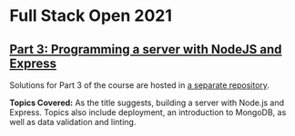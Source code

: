 # Full Stack Open 2021

## [Part 3: Programming a server with NodeJS and Express](https://fullstackopen.com/en/part3)

Solutions for Part 3 of the course are hosted in [a separate repository](https://github.com/lsDantas/Full-Stack-Open-2021-Part-3).

**Topics Covered:** As the title suggests, building a server with Node.js and Express. Topics also include deployment, an introduction to MongoDB, as well as data validation and linting.
